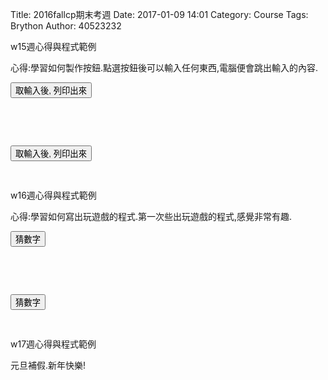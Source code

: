 Title: 2016fallcp期末考週
Date: 2017-01-09 14:01
Category: Course
Tags: Brython
Author: 40523232

<!-- 導入 Brython 標準程式庫 -->
<script type="text/javascript" 
    src="https://cdn.rawgit.com/brython-dev/brython/master/www/src/brython_dist.js">
</script>

<!-- 啟動 Brython -->
<script>
window.onload=function(){
brython(1);
}
</script>

w15週心得與程式範例

心得:學習如何製作按鈕.點選按鈕後可以輸入任何東西,電腦便會跳出輸入的內容.

<script type="text/python3">
from browser import document
from browser import alert

def get_input(ev):
    the_input= input("請輸入")
    alert("輸入為:"+str(the_input))


document['ch01'].bind('click',get_input)
</script>
<p><button id="ch01">取輸入後, 列印出來</button></p>

<pre class="brush: python">

<script type="text/python3">
from browser import document
from browser import alert

def get_input(ev):
    the_input= input("請輸入")
    alert("輸入為:"+str(the_input))


document['ch01'].bind('click',get_input)
</script>
<p><button id="ch01">取輸入後, 列印出來</button></p>
</pre>
w16週心得與程式範例

心得:學習如何寫出玩遊戲的程式.第一次些出玩遊戲的程式,感覺非常有趣.



<!-- 以下實際利用  Brython 畫圖 -->
<script type="text/python3">
from browser import document
from browser import alert
import random

def a_input(ev):
    ans = random.randint(1, 100)
    
    a_in = int(input("輸入整數:"))
    guess = 1

    while ans != a_in:
        if a_in < ans:
            a_in = int(input("too small"))
        else:
            a_in = int(input("too big"))
        guess += 1
        
    alert("恭喜答對 ,一共猜了" + (str(guess)) + "次")

document['ch02'].bind('click',a_input)
</script>
<p><button id="ch02">猜數字</button></p>

<pre class="brush: python">

<script type="text/python3">
from browser import document
from browser import alert
import random

def a_input(ev):
    ans = random.randint(1, 100)
    
    a_in = int(input("輸入整數:"))
    guess = 1

    while ans != a_in:
        if a_in < ans:
            a_in = int(input("too small"))
        else:
            a_in = int(input("too big"))
        guess += 1
        
    alert("恭喜答對 ,一共猜了" + (str(guess)) + "次")

document['ch02'].bind('click',a_input)
</script>
<p><button id="ch02">猜數字</button></p>
</pre>
w17週心得與程式範例

元旦補假.新年快樂!